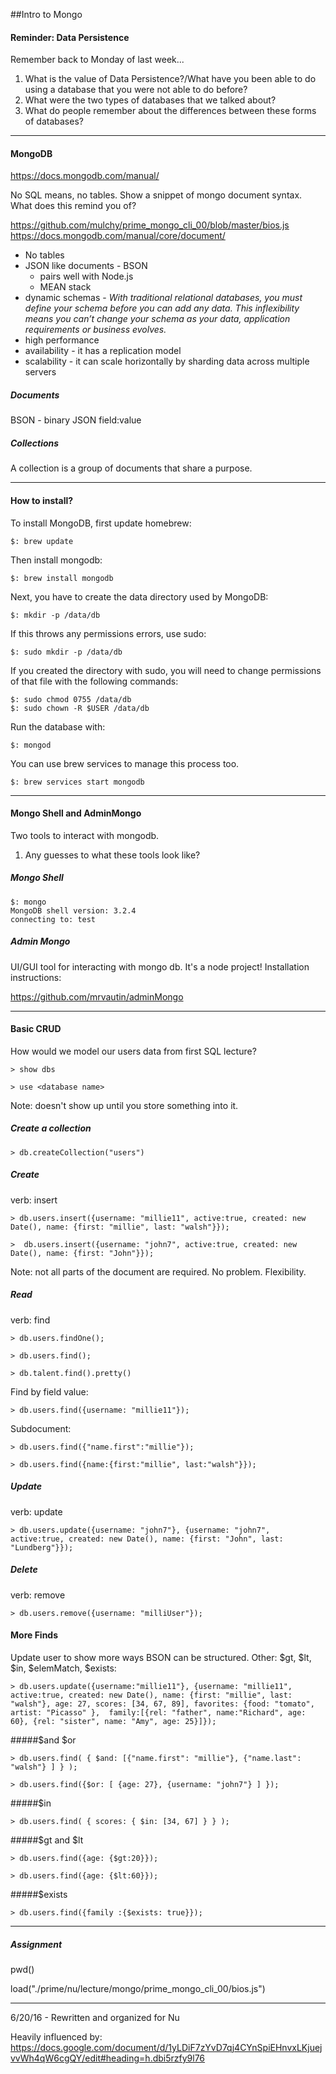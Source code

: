 ##Intro to Mongo


#### Reminder: Data Persistence
Remember back to Monday of last week... 

1. What is the value of Data Persistence?/What have you been able to do using a database that you were not able to do before?
2. What were the two types of databases that we talked about? 
3. What do people remember about the differences between these forms of databases?

-----

#### MongoDB
https://docs.mongodb.com/manual/

No SQL means, no tables. Show a snippet of mongo document syntax. What does this remind you of?

https://github.com/mulchy/prime_mongo_cli_00/blob/master/bios.js
https://docs.mongodb.com/manual/core/document/

* No tables
* JSON like documents - BSON
	* pairs well with Node.js
	* MEAN stack
* dynamic schemas - _With traditional relational databases, you must define your schema before you can add any data. This inflexibility means you can’t change your schema as your data, application requirements or business evolves._
* high performance
* availability - it has a replication model
* scalability - it can scale horizontally by sharding data across multiple servers

##### Documents
BSON - binary JSON
field:value

##### Collections
A collection is a group of documents that share a purpose. 

-----
#### How to install?

To install MongoDB, first update homebrew:

```
$: brew update
```
Then install mongodb:

```
$: brew install mongodb
```

Next, you have to create the data directory used by MongoDB:
```
$: mkdir -p /data/db
```
If this throws any permissions errors, use sudo:
```
$: sudo mkdir -p /data/db
```
If you created the directory with sudo, you will need to change permissions of that file with the following commands: 

```
$: sudo chmod 0755 /data/db 
$: sudo chown -R $USER /data/db
```
Run the database with:

```
$: mongod
```

You can use brew services to manage this process too. 

```
$: brew services start mongodb
```
-----

#### Mongo Shell and AdminMongo
Two tools to interact with mongodb.

1. Any guesses to what these tools look like?

##### Mongo Shell
```
$: mongo
MongoDB shell version: 3.2.4
connecting to: test
```

##### Admin Mongo
UI/GUI tool for interacting with mongo db. It's a node project! Installation instructions:
	
https://github.com/mrvautin/adminMongo

-----
#### Basic CRUD
How would we model our users data from first SQL lecture?

```
> show dbs
```

```
> use <database name>
```
Note: doesn't show up until you store something into it.

##### Create a collection
```
> db.createCollection("users")
```

##### Create
verb: insert

```
> db.users.insert({username: "millie11", active:true, created: new Date(), name: {first: "millie", last: "walsh"}});
```

```
>  db.users.insert({username: "john7", active:true, created: new Date(), name: {first: "John"}});
```
Note: not all parts of the document are required. No problem. Flexibility.

##### Read
verb: find

```
> db.users.findOne();
```

```
> db.users.find();
```

```
> db.talent.find().pretty()
```

Find by field value:

```
> db.users.find({username: "millie11"});
```

Subdocument: 

```
> db.users.find({"name.first":"millie"});
```

```
> db.users.find({name:{first:"millie", last:"walsh"}});
```

##### Update
verb: update

```
> db.users.update({username: "john7"}, {username: "john7", active:true, created: new Date(), name: {first: "John", last: "Lundberg"}});
```

##### Delete
verb: remove

```
> db.users.remove({username: "milliUser"});
```

#### More Finds
Update user to show more ways BSON can be structured.
Other: $gt, $lt, $in, $elemMatch, $exists:

```
> db.users.update({username:"millie11"}, {username: "millie11", active:true, created: new Date(), name: {first: "millie", last: "walsh"}, age: 27, scores: [34, 67, 89], favorites: {food: "tomato", artist: "Picasso" },  family:[{rel: "father", name:"Richard", age: 60}, {rel: "sister", name: "Amy", age: 25}]});
```

#####$and $or

```
> db.users.find( { $and: [{"name.first": "millie"}, {"name.last": "walsh"} ] } );
```

```
> db.users.find({$or: [ {age: 27}, {username: "john7"} ] });
```

#####$in

```
> db.users.find( { scores: { $in: [34, 67] } } );
```

#####$gt and $lt

```
> db.users.find({age: {$gt:20}});
```

```
> db.users.find({age: {$lt:60}});
```
#####$exists
```
> db.users.find({family :{$exists: true}});
```

-----
##### Assignment

pwd()

load("./prime/nu/lecture/mongo/prime_mongo_cli_00/bios.js")

-----


6/20/16 - Rewritten and organized for Nu
	
Heavily influenced by: https://docs.google.com/document/d/1yLDiF7zYvD7qj4CYnSpiEHnvxLKjuejvvWh4qW6cgQY/edit#heading=h.dbi5rzfy9l76 
